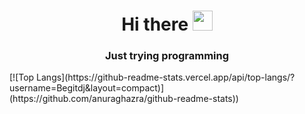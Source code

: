 <h1 align="center">Hi there
<img src="https://github.com/blackcater/blackcater/raw/main/images/Hi.gif" height="32"/></h1>
<h3 align="center">Just trying programming</h3>
[![Top Langs](https://github-readme-stats.vercel.app/api/top-langs/?username=Begitdj&layout=compact)](https://github.com/anuraghazra/github-readme-stats))
